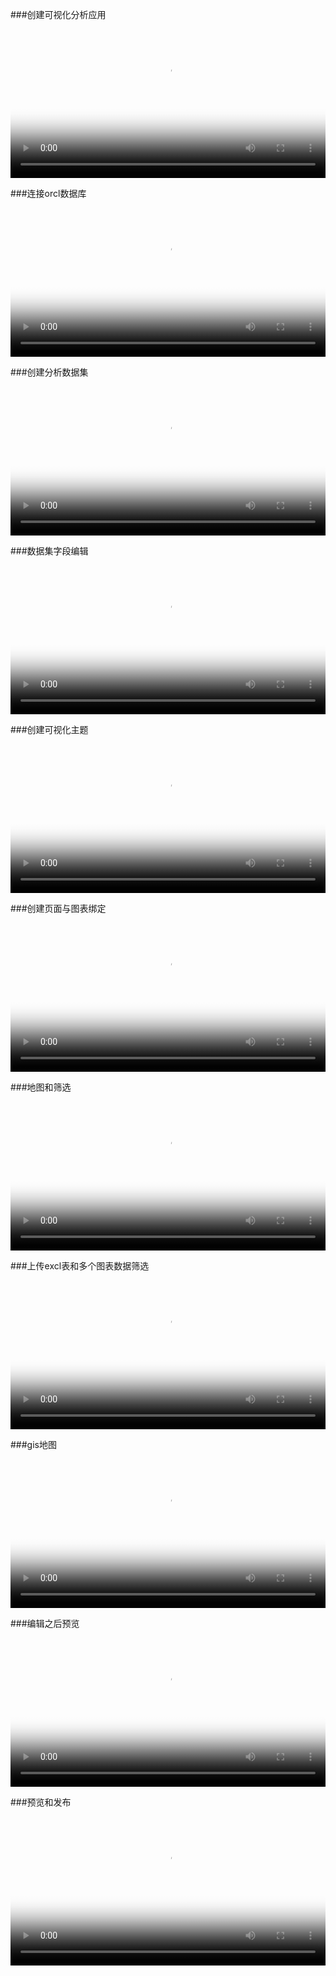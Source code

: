 
###创建可视化分析应用
<video id="my-video" class="video-js" controls preload="auto" width="100%"
poster="../assets/new-project-setting.png" data-setup='{"aspectRatio":"16:9"}'>
  <source src="../assets/video/2创建可视化分析应用.mp4" type='video/mp4' >
</video>

###连接orcl数据库
<video id="my-video" class="video-js" controls preload="auto" width="100%"
poster="../assets/connect-oracle_1.png" data-setup='{"aspectRatio":"16:9"}'>
  <source src="../assets/video/2连接orcl数据库.mp4" type='video/mp4' >
</video>

###创建分析数据集
<video id="my-video" class="video-js" controls preload="auto" width="100%"
poster="../assets/connect-oracle_5.png" data-setup='{"aspectRatio":"16:9"}'>
  <source src="../assets/video/3创建分析数据集.mp4" type='video/mp4' >
</video>

###数据集字段编辑
<video id="my-video" class="video-js" controls preload="auto" width="100%"
poster="../assets/viewer_rename.png" data-setup='{"aspectRatio":"16:9"}'>
  <source src="../assets/video/4数据集字段编辑.mp4" type='video/mp4' >
</video>

###创建可视化主题
<video id="my-video" class="video-js" controls preload="auto" width="100%"
poster="../assets/lineBar03.png" data-setup='{"aspectRatio":"16:9"}'>
  <source src="../assets/video/5创建可视化主题.mp4" type='video/mp4' >
</video>

###创建页面与图表绑定
<video id="my-video" class="video-js" controls preload="auto" width="100%"
poster="../assets/viewer_rename.png" data-setup='{"aspectRatio":"16:9"}'>
  <source src="../assets/video/6创建页面与图表绑定mp4" type='video/mp4' >
</video>

###地图和筛选
<video id="my-video" class="video-js" controls preload="auto" width="100%"
poster="../assets/gis.png" data-setup='{"aspectRatio":"16:9"}'>
  <source src="../assets/video/7地图和筛选.mp4" type='video/mp4' >
</video>

###上传excl表和多个图表数据筛选
<video id="my-video" class="video-js" controls preload="auto" width="100%"
poster="../assets/upload_excel.png" data-setup='{"aspectRatio":"16:9"}'>
  <source src="../assets/video/8上传excl表和多个图表数据筛选.mp4" type='video/mp4' >
</video>

###gis地图
<video id="my-video" class="video-js" controls preload="auto" width="100%"
poster="../assets/gis.png" data-setup='{"aspectRatio":"16:9"}'>
  <source src="../assets/video/9gis地图.mp4" type='video/mp4' >
</video>

###编辑之后预览
<video id="my-video" class="video-js" controls preload="auto" width="100%"
poster="../assets/viewer_rename.png" data-setup='{"aspectRatio":"16:9"}'>
  <source src="../assets/video/10编辑之后预览.mp4" type='video/mp4' >
</video>

###预览和发布
<video id="my-video" class="video-js" controls preload="auto" width="100%"
poster="../assets/viewer_rename.png" data-setup='{"aspectRatio":"16:9"}'>
  <source src="../assets/video/11预览和发布.mp4" type='video/mp4' >
</video>